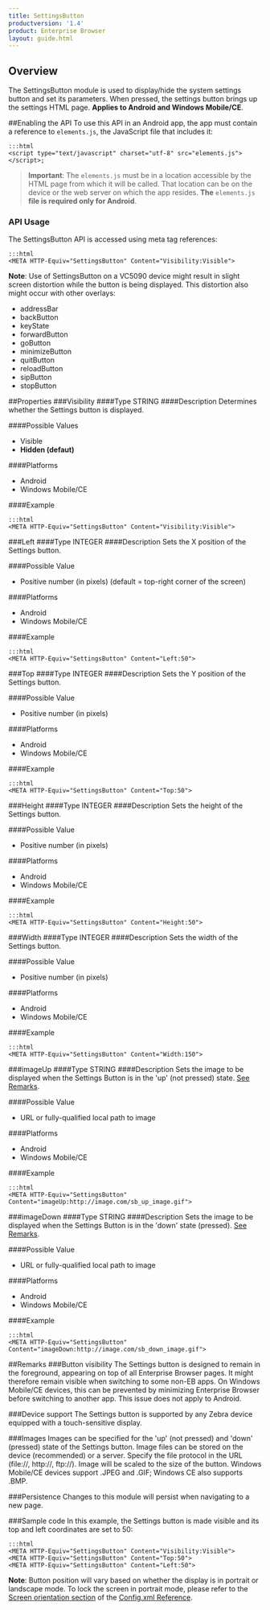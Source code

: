 ```yaml
---
title: SettingsButton
productversion: '1.4'
product: Enterprise Browser
layout: guide.html
---
```


## Overview
The SettingsButton module is used to display/hide the system settings button and set its parameters. When pressed, the settings button brings up the settings HTML page. **Applies to Android and Windows Mobile/CE**.

##Enabling the API
To use this API in an Android app, the app must contain a reference to `elements.js`, the JavaScript file that includes it: 

	:::html
    <script type="text/javascript" charset="utf-8" src="elements.js"></script>;

> **Important**: The `elements.js` must be in a location accessible by the HTML page from which it will be called. That location can be on the device or the web server on which the app resides. **The** `elements.js` **file is required only for Android**.  

### API Usage
The SettingsButton API is accessed using meta tag references: 

	:::html
	<META HTTP-Equiv="SettingsButton" Content="Visibility:Visible">

**Note**: Use of SettingsButton on a VC5090 device might result in slight screen distortion while the button is being displayed. This distortion also might occur with other overlays:

* addressBar
* backButton
* keyState 
* forwardButton
* goButton
* minimizeButton
* quitButton
* reloadButton
* sipButton
* stopButton

##Properties
###Visibility
####Type
<span class='text-info'>STRING</span> 
####Description
Determines whether the Settings button is displayed.

####Possible Values
* Visible
* **Hidden (defaut)**

####Platforms
* Android
* Windows Mobile/CE

####Example

	:::html
	<META HTTP-Equiv="SettingsButton" Content="Visibility:Visible">


###Left
####Type
<span class='text-info'>INTEGER</span> 
####Description
Sets the X position of the Settings button.

####Possible Value
* Positive number (in pixels) (default = top-right corner of the screen)

####Platforms

* Android
* Windows Mobile/CE

####Example

	:::html
	<META HTTP-Equiv="SettingsButton" Content="Left:50">

###Top
####Type
<span class='text-info'>INTEGER</span> 
####Description
Sets the Y position of the Settings button.

####Possible Value
* Positive number (in pixels)

####Platforms
* Android
* Windows Mobile/CE

####Example

	:::html
	<META HTTP-Equiv="SettingsButton" Content="Top:50">

###Height
####Type
<span class='text-info'>INTEGER</span> 
####Description
Sets the height of the Settings button.

####Possible Value
* Positive number (in pixels)

####Platforms
* Android
* Windows Mobile/CE

####Example

	:::html
	<META HTTP-Equiv="SettingsButton" Content="Height:50">

###Width
####Type
<span class='text-info'>INTEGER</span> 
####Description
Sets the width of the Settings button.

####Possible Value
* Positive number (in pixels)

####Platforms
* Android
* Windows Mobile/CE

####Example

	:::html
	<META HTTP-Equiv="SettingsButton" Content="Width:150">


###imageUp
####Type
<span class='text-info'>STRING</span> 
####Description
Sets the image to be displayed when the Settings Button is in the 'up' (not pressed) state. [See Remarks](/enterprise-browser/1-4/api/settingsButton#remarks).

####Possible Value
* URL or fully-qualified local path to image

####Platforms
* Android
* Windows Mobile/CE

####Example

	:::html
	<META HTTP-Equiv="SettingsButton" Content="imageUp:http://image.com/sb_up_image.gif">

###imageDown
####Type
<span class='text-info'>STRING</span> 
####Description
Sets the image to be displayed when the Settings Button is in the 'down' state (pressed). [See Remarks](/enterprise-browser/1-4/api/settingsButton#remarks).

####Possible Value
* URL or fully-qualified local path to image

####Platforms
* Android
* Windows Mobile/CE

####Example

	:::html
	<META HTTP-Equiv="SettingsButton" Content="imageDown:http://image.com/sb_down_image.gif">

##Remarks
###Button visibility
The Settings button is designed to remain in the foreground, appearing on top of all Enterprise Browser pages. It might therefore remain visible when switching to some non-EB apps. On Windows Mobile/CE devices, this can be prevented by minimizing Enterprise Browser before switching to another app. This issue does not apply to Android. 

###Device support
The Settings button is supported by any Zebra device equipped with a touch-sensitive display. 

###Images
Images can be specified for the 'up' (not pressed) and 'down' (pressed) state of the Settings button. Image files can be stored on the device (recommended) or a server. Specify the file protocol in the URL (file://, http://, ftp://). Image will be scaled to the size of the button. Windows Mobile/CE devices support .JPEG and .GIF; Windows CE also supports .BMP.

###Persistence
Changes to this module will persist when navigating to a new page.

###Sample code
In this example, the Settings button is made visible and its top and left coordinates are set to 50:

	:::html
	<META HTTP-Equiv="SettingsButton" Content="Visibility:Visible">
	<META HTTP-Equiv="SettingsButton" Content="Top:50">
	<META HTTP-Equiv="SettingsButton" Content="Left:50">

**Note**: Button position will vary based on whether the display is in portrait or landscape mode. To lock the screen in portrait mode, please refer to the [Screen orientation section](/enterprise-browser/1-4/guide/configreference#autorotate) of the [Config.xml Reference](/enterprise-browser/1-4/guide/configreference).   

